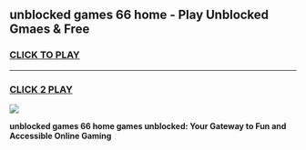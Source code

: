 
## unblocked games 66 home - Play Unblocked Gmaes & Free
<h3>
<a href="https://news.freeplayer.one?title=unblocked_games_66_home&ref=16F">CLICK TO PLAY</a></h3>
<hr>

<h3>
<a href="https://news.freeplayer.one?title=unblocked_games_66_home&ref=16F">CLICK 2 PLAY</a>
  
</h3>

<a href="https://news.freeplayer.one?title=unblocked_games_66_home&ref=16F/"><img src="https://clearcache.store/games.png"></a>


**unblocked games 66 home games unblocked: Your Gateway to Fun and Accessible Online Gaming**
